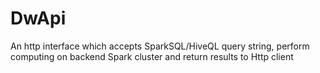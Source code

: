 # DwApi
An http interface which accepts SparkSQL/HiveQL query string, perform computing on backend Spark cluster and  return results to Http client
